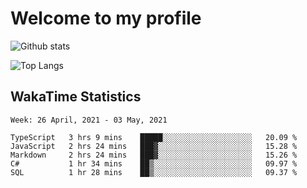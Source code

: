# Welcome to my profile

![Github stats](https://github-readme-stats.vercel.app/api?username=xinthose&show_icons=true&theme=radical&count_private=true)

![Top Langs](https://github-readme-stats.vercel.app/api/top-langs/?username=xinthose)

## WakaTime Statistics
<!--START_SECTION:waka-->
```text
Week: 26 April, 2021 - 03 May, 2021

TypeScript   3 hrs 9 mins    █████░░░░░░░░░░░░░░░░░░░░   20.09 % 
JavaScript   2 hrs 24 mins   ███▓░░░░░░░░░░░░░░░░░░░░░   15.28 % 
Markdown     2 hrs 24 mins   ███▓░░░░░░░░░░░░░░░░░░░░░   15.26 % 
C#           1 hr 34 mins    ██▒░░░░░░░░░░░░░░░░░░░░░░   09.97 % 
SQL          1 hr 28 mins    ██▒░░░░░░░░░░░░░░░░░░░░░░   09.37 % 
```
<!--END_SECTION:waka-->
